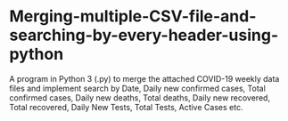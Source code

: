 # Merging-multiple-CSV-file-and-searching-by-every-header-using-python
A program in Python 3 (.py)  to merge the attached COVID-19 weekly data files and implement search by Date, Daily new confirmed cases, Total confirmed cases, Daily new deaths, Total deaths, Daily new recovered, Total recovered, Daily New Tests, Total Tests, Active Cases etc. 

